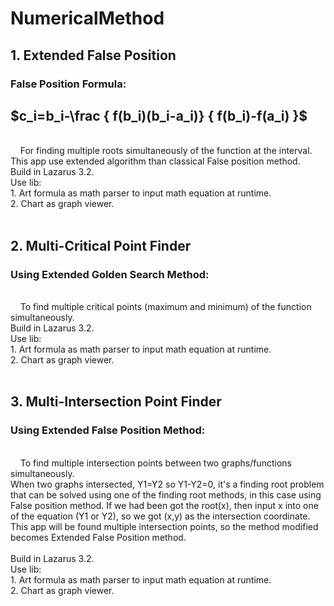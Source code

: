 # NumericalMethod
## 1. Extended False Position
### False Position Formula: ###
  ## $c_i=b_i-\frac { f(b_i)(b_i-a_i)} { f(b_i)-f(a_i) }\$ ## 
<br>
&nbsp&nbsp&nbsp For finding multiple roots simultaneously of the function at the interval. This app use extended algorithm than classical False position method.<br>
Build in Lazarus 3.2. <br>
Use lib:<br>
1. Art formula as math parser to input math equation at runtime.<br>
2. Chart as graph viewer.
<br><br>

## 2. Multi-Critical Point Finder
### Using Extended Golden Search Method: ###
<br>
&nbsp&nbsp&nbsp To find multiple critical points (maximum and minimum) of the function simultaneously.
<br>
Build in Lazarus 3.2. <br>
Use lib:<br>
1. Art formula as math parser to input math equation at runtime.<br>
2. Chart as graph viewer.
<br><br>

## 3. Multi-Intersection Point Finder
### Using Extended False Position Method: ###
<br>
&nbsp&nbsp&nbsp To find multiple intersection points between two graphs/functions simultaneously.
<br>
When two graphs intersected, Y1=Y2 so Y1-Y2=0, it's a finding root problem that can be solved using one of the finding root methods, in this case using False position method. If we had been got the root(x), then input x into one of the equation (Y1 or Y2), so we got (x,y) as the intersection coordinate. This app will be found multiple intersection points, so the method modified becomes Extended False Position method.<br><br>
Build in Lazarus 3.2. <br>
Use lib:<br>
1. Art formula as math parser to input math equation at runtime.<br>
2. Chart as graph viewer.

